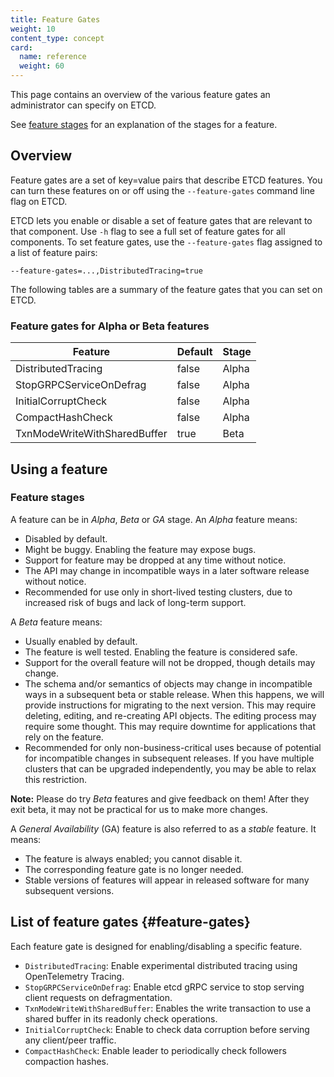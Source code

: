 ```yaml
---
title: Feature Gates
weight: 10
content_type: concept
card:
  name: reference
  weight: 60
---
```


<!-- overview -->
This page contains an overview of the various feature gates an administrator
can specify on ETCD.

See [feature stages](#feature-stages) for an explanation of the stages for a feature.


<!-- body -->
## Overview

Feature gates are a set of key=value pairs that describe ETCD features.
You can turn these features on or off using the `--feature-gates` command line flag
on ETCD.

ETCD lets you enable or disable a set of feature gates that
are relevant to that component.
Use `-h` flag to see a full set of feature gates for all components.
To set feature gates, use the `--feature-gates` flag assigned to a list of feature pairs:

```shell
--feature-gates=...,DistributedTracing=true
```

The following tables are a summary of the feature gates that you can set on
ETCD.

### Feature gates for Alpha or Beta features

| Feature                          | Default | Stage |
|----------------------------------|---------|-------|
| DistributedTracing               | false   | Alpha |
| StopGRPCServiceOnDefrag          | false   | Alpha |
| InitialCorruptCheck              | false   | Alpha |
| CompactHashCheck                 | false   | Alpha |
| TxnModeWriteWithSharedBuffer     | true    | Beta  |

## Using a feature

### Feature stages

A feature can be in *Alpha*, *Beta* or *GA* stage.
An *Alpha* feature means:

* Disabled by default.
* Might be buggy. Enabling the feature may expose bugs.
* Support for feature may be dropped at any time without notice.
* The API may change in incompatible ways in a later software release without notice.
* Recommended for use only in short-lived testing clusters, due to increased
  risk of bugs and lack of long-term support.

A *Beta* feature means:

* Usually enabled by default.
* The feature is well tested. Enabling the feature is considered safe.
* Support for the overall feature will not be dropped, though details may change.
* The schema and/or semantics of objects may change in incompatible ways in a
  subsequent beta or stable release. When this happens, we will provide instructions
  for migrating to the next version. This may require deleting, editing, and
  re-creating API objects. The editing process may require some thought.
  This may require downtime for applications that rely on the feature.
* Recommended for only non-business-critical uses because of potential for
  incompatible changes in subsequent releases. If you have multiple clusters
  that can be upgraded independently, you may be able to relax this restriction.

**Note:**
Please do try *Beta* features and give feedback on them!
After they exit beta, it may not be practical for us to make more changes.

A *General Availability* (GA) feature is also referred to as a *stable* feature. It means:

* The feature is always enabled; you cannot disable it.
* The corresponding feature gate is no longer needed.
* Stable versions of features will appear in released software for many subsequent versions.

## List of feature gates {#feature-gates}

Each feature gate is designed for enabling/disabling a specific feature.

* `DistributedTracing`: Enable experimental distributed tracing using OpenTelemetry Tracing.
* `StopGRPCServiceOnDefrag`: Enable etcd gRPC service to stop serving client requests on defragmentation.
* `TxnModeWriteWithSharedBuffer`: Enables the write transaction to use a shared buffer in its readonly check operations.
* `InitialCorruptCheck`: Enable to check data corruption before serving any client/peer traffic.
* `CompactHashCheck`: Enable leader to periodically check followers compaction hashes.
